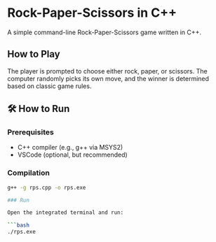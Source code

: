 # Rock-Paper-Scissors in C++

A simple command-line Rock-Paper-Scissors game written in C++.

## How to Play

The player is prompted to choose either rock, paper, or scissors. The computer randomly picks its own move, and the winner is determined based on classic game rules.

## 🛠️ How to Run

### Prerequisites

- C++ compiler (e.g., g++ via MSYS2)
- VSCode (optional, but recommended)

### Compilation

```bash
g++ -g rps.cpp -o rps.exe

### Run

Open the integrated terminal and run:

```bash
./rps.exe